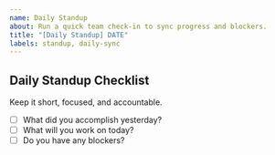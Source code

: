 ```yaml
---
name: Daily Standup
about: Run a quick team check-in to sync progress and blockers.
title: "[Daily Standup] DATE"
labels: standup, daily-sync
---
```


## Daily Standup Checklist
Keep it short, focused, and accountable.

- [ ] What did you accomplish yesterday?  
- [ ] What will you work on today?  
- [ ] Do you have any blockers?  
